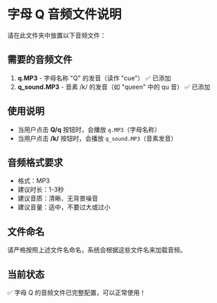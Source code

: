 # 字母 Q 音频文件说明

请在此文件夹中放置以下音频文件：

## 需要的音频文件

1. **q.MP3** - 字母名称 "Q" 的发音（读作 "cue"） ✅ 已添加
2. **q_sound.MP3** - 音素 /k/ 的发音（如 "queen" 中的 qu 音） ✅ 已添加

## 使用说明

- 当用户点击 **Q/q** 按钮时，会播放 `q.MP3`（字母名称）
- 当用户点击 **/k/** 按钮时，会播放 `q_sound.MP3`（音素发音）

## 音频格式要求

- 格式：MP3
- 建议时长：1-3秒
- 建议音质：清晰、无背景噪音
- 建议音量：适中，不要过大或过小

## 文件命名

请严格按照上述文件名命名，系统会根据这些文件名来加载音频。

## 当前状态

✅ 字母 Q 的音频文件已完整配置，可以正常使用！ 